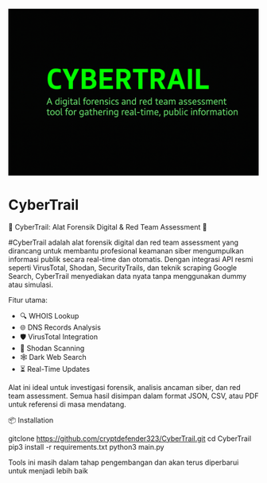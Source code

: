 ![CyberTrail-BANNER](https://github.com/cryptdefender323/CyberTrail/blob/20f864ea9ec2f030fa455682379c279eff43aa57/ChatGPT%20Image%2010%20Jun%202025%2C%2017.57.18.png)
# CyberTrail

🚀 CyberTrail: Alat Forensik Digital & Red Team Assessment 🚀

#CyberTrail adalah alat forensik digital dan red team assessment yang dirancang untuk membantu profesional keamanan siber mengumpulkan informasi publik secara real-time dan otomatis. Dengan integrasi API resmi seperti VirusTotal, Shodan, SecurityTrails, dan teknik scraping Google Search, CyberTrail menyediakan data nyata tanpa menggunakan dummy atau simulasi.

Fitur utama:
- 🔍 WHOIS Lookup
- 🌐 DNS Records Analysis
- 🛡️ VirusTotal Integration
- 🔎 Shodan Scanning
- 🕸️ Dark Web Search
- ⏳ Real-Time Updates

Alat ini ideal untuk investigasi forensik, analisis ancaman siber, dan red team assessment. Semua hasil disimpan dalam format JSON, CSV, atau PDF untuk referensi di masa mendatang.

📦 Installation

gitclone https://github.com/cryptdefender323/CyberTrail.git
cd CyberTrail
pip3 install -r requirements.txt
python3 main.py

Tools ini masih dalam tahap pengembangan dan akan terus diperbarui untuk menjadi lebih baik
